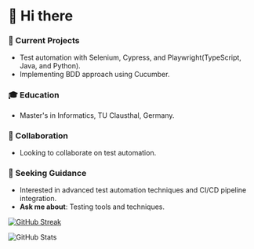 # 👋 Hi there

### 🔭 Current Projects
- Test automation with Selenium, Cypress, and Playwright(TypeScript, Java, and Python).
- Implementing BDD approach using Cucumber.

### 🎓 Education
- Master's in Informatics, TU Clausthal, Germany.

### 🤝 Collaboration
- Looking to collaborate on test automation.

### 🤔 Seeking Guidance
- Interested in advanced test automation techniques and CI/CD pipeline integration.
- **Ask me about**: Testing tools and techniques.


[![GitHub Streak](https://streak-stats.demolab.com?user=mib-coding&theme=whatsapp-dark2&card_width=485)](https://git.io/streak-stats)

![GitHub Stats](https://github-readme-stats.vercel.app/api?username=mib-coding&show_icons=true&theme=radical)
